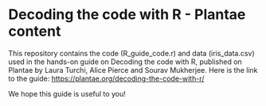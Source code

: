 # Decoding the code with R - Plantae content
This repository contains the code (R_guide_code.r) and data (iris_data.csv) used in the hands-on guide on Decoding the code with R, published on Plantae by Laura Turchi, Alice Pierce and Sourav Mukherjee.
Here is the link to the guide: https://plantae.org/decoding-the-code-with-r/

We hope this guide is useful to you!
